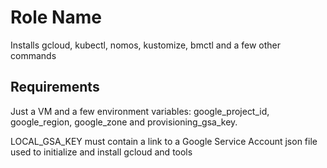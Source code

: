 Role Name
=========

Installs gcloud, kubectl, nomos, kustomize, bmctl and a few other commands

Requirements
------------

Just a VM and a few environment variables:  google_project_id, google_region, google_zone and provisioning_gsa_key.

LOCAL_GSA_KEY must contain a link to a Google Service Account json file used to initialize and install gcloud and tools
